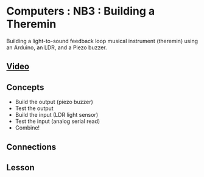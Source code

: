 # Computers : NB3 : Building a Theremin
Building a light-to-sound feedback loop musical instrument (theremin) using an Arduino, an LDR, and a Piezo buzzer.

## [Video](https://vimeo.com/1033896646)

## Concepts
- Build the output (piezo buzzer)
- Test the output
- Build the input (LDR light sensor)
- Test the input (analog serial read)
- Combine!

## Connections

## Lesson
